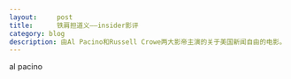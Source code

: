```yaml
---
layout:     post
title:      铁肩担道义——insider影评 
category: blog
description: 由Al Pacino和Russell Crowe两大影帝主演的关于美国新闻自由的电影。
---
```


al pacino
